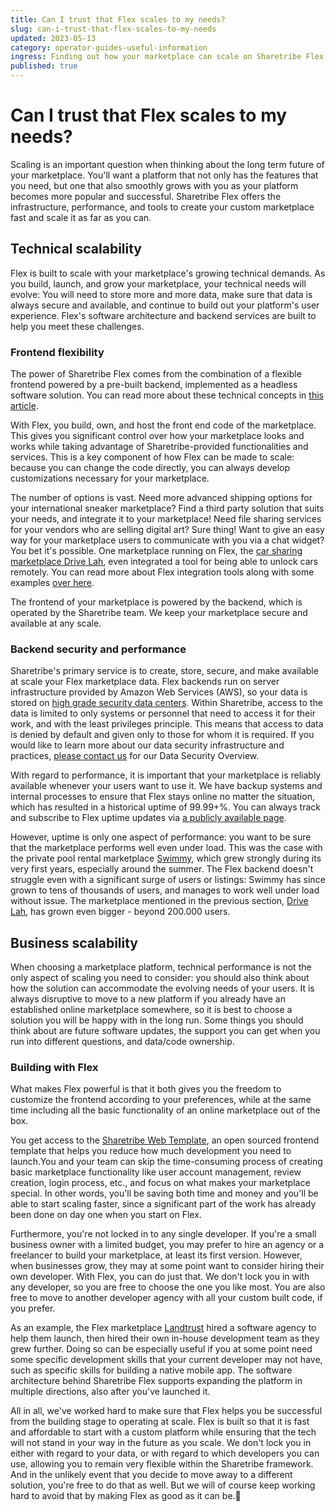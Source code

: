 ```yaml
---
title: Can I trust that Flex scales to my needs?
slug: can-i-trust-that-flex-scales-to-my-needs
updated: 2023-05-13
category: operator-guides-useful-information
ingress: Finding out how your marketplace can scale on Sharetribe Flex
published: true
---
```


# Can I trust that Flex scales to my needs?

Scaling is an important question when thinking about the long term
future of your marketplace. You'll want a platform that not only has the
features that you need, but one that also smoothly grows with you as
your platform becomes more popular and successful. Sharetribe Flex
offers the infrastructure, performance, and tools to create your custom
marketplace fast and scale it as far as you can.

## Technical scalability

Flex is built to scale with your marketplace's growing technical
demands. As you build, launch, and grow your marketplace, your technical
needs will evolve: You will need to store more and more data, make sure
that data is always secure and available, and continue to build out your
platform's user experience. Flex's software architecture and backend
services are built to help you meet these challenges.

### Frontend flexibility

The power of Sharetribe Flex comes from the combination of a flexible
frontend powered by a pre-built backend, implemented as a headless
software solution. You can read more about these technical concepts in
[this article](https://www.sharetribe.com/docs/operator-guides/concepts/).

With Flex, you build, own, and host the front end code of the
marketplace. This gives you significant control over how your
marketplace looks and works while taking advantage of
Sharetribe-provided functionalities and services. This is a key
component of how Flex can be made to scale: because you can change the
code directly, you can always develop customizations necessary for your
marketplace.

The number of options is vast. Need more advanced shipping options for
your international sneaker marketplace? Find a third party solution that
suits your needs, and integrate it to your marketplace! Need file
sharing services for your vendors who are selling digital art? Sure
thing! Want to give an easy way for your marketplace users to
communicate with you via a chat widget? You bet it's possible. One
marketplace running on Flex, the
[car sharing marketplace Drive Lah](https://www.sharetribe.com/customers/drive-lah/),
even integrated a tool for being able to unlock cars remotely. You can
read more about Flex integration tools along with some examples
[over here](https://www.sharetribe.com/docs/concepts/integrations-introduction/).

The frontend of your marketplace is powered by the backend, which is
operated by the Sharetribe team. We keep your marketplace secure and
available at any scale.

### Backend security and performance

Sharetribe's primary service is to create, store, secure, and make
available at scale your Flex marketplace data. Flex backends run on
server infrastructure provided by Amazon Web Services (AWS), so your
data is stored on
[high grade security data centers](https://aws.amazon.com/compliance/data-center/controls/?nc1=h_ls).
Within Sharetribe, access to the data is limited to only systems or
personnel that need to access it for their work, and with the least
privileges principle. This means that access to data is denied by
default and given only to those for whom it is required. If you would
like to learn more about our data security infrastructure and practices,
[please contact us](mailto:hello@sharetribe.com) for our Data Security
Overview.

With regard to performance, it is important that your marketplace is
reliably available whenever your users want to use it. We have backup
systems and internal processes to ensure that Flex stays online no
matter the situation, which has resulted in a historical uptime of
99.99+%. You can always track and subscribe to Flex uptime updates via
[a publicly available page](https://status.sharetribe.com/uptime).

However, uptime is only one aspect of performance: you want to be sure
that the marketplace performs well even under load. This was the case
with the private pool rental marketplace
[Swimmy](https://www.sharetribe.com/customers/swimmy/), which grew
strongly during its very first years, especially around the summer. The
Flex backend doesn't struggle even with a significant surge of users or
listings: Swimmy has since grown to tens of thousands of users, and
manages to work well under load without issue. The marketplace mentioned
in the previous section,
[Drive Lah](https://www.sharetribe.com/customers/drive-lah/), has grown
even bigger - beyond 200.000 users.

## Business scalability

When choosing a marketplace platform, technical performance is not the
only aspect of scaling you need to consider: you should also think about
how the solution can accommodate the evolving needs of your users. It is
always disruptive to move to a new platform if you already have an
established online marketplace somewhere, so it is best to choose a
solution you will be happy with in the long run. Some things you should
think about are future software updates, the support you can get when
you run into different questions, and data/code ownership.

### Building with Flex

What makes Flex powerful is that it both gives you the freedom to
customize the frontend according to your preferences, while at the same
time including all the basic functionality of an online marketplace out
of the box.

You get access to the
[Sharetribe Web Template](https://www.sharetribe.com/docs/ftw/sharetribe-web-template/),
an open sourced frontend template that helps you reduce how much
development you need to launch.You and your team can skip the
time-consuming process of creating basic marketplace functionality like
user account management, review creation, login process, etc., and focus
on what makes your marketplace special. In other words, you'll be saving
both time and money and you'll be able to start scaling faster, since a
significant part of the work has already been done on day one when you
start on Flex.

Furthermore, you're not locked in to any single developer. If you're a
small business owner with a limited budget, you may prefer to hire an
agency or a freelancer to build your marketplace, at least its first
version. However, when businesses grow, they may at some point want to
consider hiring their own developer. With Flex, you can do just that. We
don't lock you in with any developer, so you are free to choose the one
you like most. You are also free to move to another developer agency
with all your custom built code, if you prefer.

As an example, the Flex marketplace [Landtrust](https://landtrust.com/)
hired a software agency to help them launch, then hired their own
in-house development team as they grew further. Doing so can be
especially useful if you at some point need some specific development
skills that your current developer may not have, such as specific skills
for building a native mobile app. The software architecture behind
Sharetribe Flex supports expanding the platform in multiple directions,
also after you've launched it.

All in all, we've worked hard to make sure that Flex helps you be
successful from the building stage to operating at scale. Flex is built
so that it is fast and affordable to start with a custom platform while
ensuring that the tech will not stand in your way in the future as you
scale. We don't lock you in either with regard to your data, or with
regard to which developers you can use, allowing you to remain very
flexible within the Sharetribe framework. And in the unlikely event that
you decide to move away to a different solution, you're free to do that
as well. But we will of course keep working hard to avoid that by making
Flex as good as it can be.🙂
